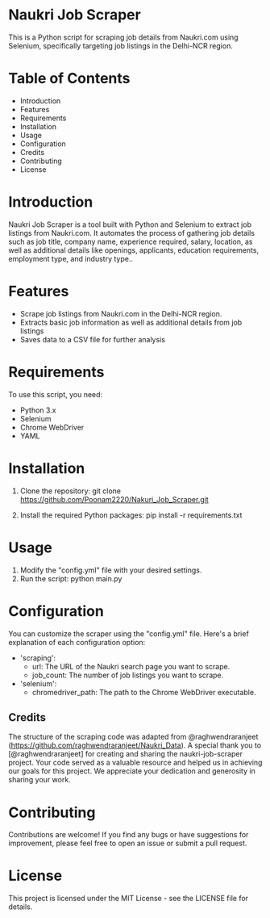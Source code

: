 # Naukri Job Scraper
This is a Python script for scraping job details from Naukri.com using Selenium, specifically targeting job listings in the Delhi-NCR region.

# Table of Contents
- Introduction
- Features
- Requirements
- Installation
- Usage
- Configuration
- Credits
- Contributing
- License

# Introduction
Naukri Job Scraper is a tool built with Python and Selenium to extract job listings from Naukri.com. It automates the process of gathering job details such as job title, company name, experience required, salary, location, as well as additional details like openings, applicants, education requirements, employment type, and industry type..

# Features
- Scrape job listings from Naukri.com in the Delhi-NCR region.
- Extracts basic job information as well as additional details from job listings
- Saves data to a CSV file for further analysis
  
# Requirements
To use this script, you need:

- Python 3.x
- Selenium
- Chrome WebDriver
- YAML
  
# Installation
1. Clone the repository:
git clone https://github.com/Poonam2220/Nakuri_Job_Scraper.git

2. Install the required Python packages:
pip install -r requirements.txt

# Usage
1. Modify the "config.yml" file with your desired settings.
2. Run the script:
python main.py

# Configuration
You can customize the scraper using the "config.yml" file. Here's a brief explanation of each configuration option:

- 'scraping':
  * url: The URL of the Naukri search page you want to scrape.
   * job_count: The number of job listings you want to scrape.
- 'selenium':
  * chromedriver_path: The path to the Chrome WebDriver executable.
 
 ## Credits
The structure of the scraping code was adapted from @raghwendraranjeet (https://github.com/raghwendraranjeet/Naukri_Data). A special thank you to [@raghwendraranjeet] for creating and sharing the naukri-job-scraper project. Your code served as a valuable resource and helped us in achieving our goals for this project. We appreciate your dedication and generosity in sharing your work.

 
# Contributing
Contributions are welcome! If you find any bugs or have suggestions for improvement, please feel free to open an issue or submit a pull request.
  
# License
This project is licensed under the MIT License - see the LICENSE file for details.
